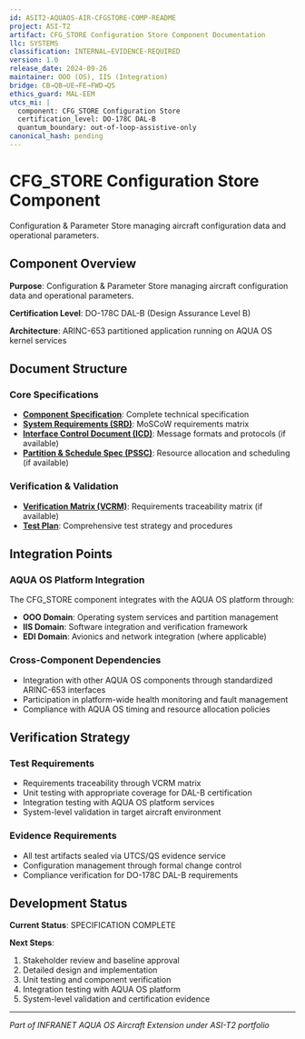```yaml
---
id: ASIT2-AQUAOS-AIR-CFGSTORE-COMP-README
project: ASI-T2
artifact: CFG_STORE Configuration Store Component Documentation
llc: SYSTEMS
classification: INTERNAL–EVIDENCE-REQUIRED
version: 1.0
release_date: 2024-09-26
maintainer: OOO (OS), IIS (Integration)
bridge: CB→QB→UE→FE→FWD→QS
ethics_guard: MAL-EEM
utcs_mi: |
  component: CFG_STORE Configuration Store
  certification_level: DO-178C DAL-B
  quantum_boundary: out-of-loop-assistive-only
canonical_hash: pending
---
```


# CFG_STORE Configuration Store Component

Configuration & Parameter Store managing aircraft configuration data and operational parameters.

## Component Overview

**Purpose**: Configuration & Parameter Store managing aircraft configuration data and operational parameters.

**Certification Level**: DO-178C DAL-B (Design Assurance Level B)

**Architecture**: ARINC-653 partitioned application running on AQUA OS kernel services

## Document Structure

### Core Specifications
- **[Component Specification](./CFG_STORE_Component_Spec.md)**: Complete technical specification
- **[System Requirements (SRD)](./CFG_STORE_SRD.md)**: MoSCoW requirements matrix
- **[Interface Control Document (ICD)](./CFG_STORE_ICD.yaml)**: Message formats and protocols (if available)
- **[Partition & Schedule Spec (PSSC)](./CFG_STORE_PSSC.json)**: Resource allocation and scheduling (if available)

### Verification & Validation
- **[Verification Matrix (VCRM)](./CFG_STORE_VCRM.csv)**: Requirements traceability matrix (if available)
- **[Test Plan](./CFG_STORE_Test_Plan.md)**: Comprehensive test strategy and procedures

## Integration Points

### AQUA OS Platform Integration
The CFG_STORE component integrates with the AQUA OS platform through:
- **OOO Domain**: Operating system services and partition management
- **IIS Domain**: Software integration and verification framework
- **EDI Domain**: Avionics and network integration (where applicable)

### Cross-Component Dependencies
- Integration with other AQUA OS components through standardized ARINC-653 interfaces
- Participation in platform-wide health monitoring and fault management
- Compliance with AQUA OS timing and resource allocation policies

## Verification Strategy

### Test Requirements
- Requirements traceability through VCRM matrix
- Unit testing with appropriate coverage for DAL-B certification
- Integration testing with AQUA OS platform services
- System-level validation in target aircraft environment

### Evidence Requirements
- All test artifacts sealed via UTCS/QS evidence service
- Configuration management through formal change control
- Compliance verification for DO-178C DAL-B requirements

## Development Status

**Current Status**: SPECIFICATION COMPLETE

**Next Steps**:
1. Stakeholder review and baseline approval
2. Detailed design and implementation  
3. Unit testing and component verification
4. Integration testing with AQUA OS platform
5. System-level validation and certification evidence

---

*Part of INFRANET AQUA OS Aircraft Extension under ASI-T2 portfolio*
